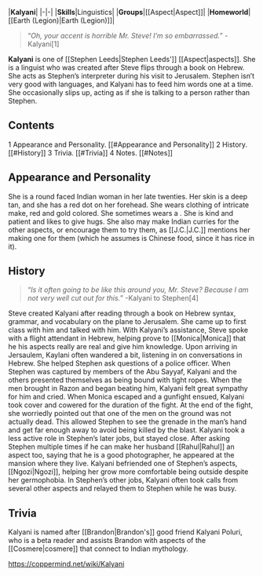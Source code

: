 |**Kalyani**|
|-|-|
|**Skills**|Linguistics|
|**Groups**|[[Aspect\|Aspect]]|
|**Homeworld**|[[Earth (Legion)\|Earth (Legion)]]|

>“*Oh, your accent is horrible Mr. Steve! I’m so embarrassed.*”
\-Kalyani[1]


**Kalyani** is one of [[Stephen Leeds\|Stephen Leeds']] [[Aspect\|aspects]].
She is a linguist who was created after Steve flips through a book on Hebrew. She acts as Stephen’s interpreter during his visit to Jerusalem. Stephen isn’t very good with languages, and Kalyani has to feed him words one at a time. She occasionally slips up, acting as if she is talking to a person rather than Stephen.

## Contents

1 Appearance and Personality. [[#Appearance and Personality]] 
2 History. [[#History]] 
3 Trivia. [[#Trivia]] 
4 Notes. [[#Notes]] 


## Appearance and Personality
She is a round faced Indian woman in her late twenties. Her skin is a deep tan, and she has a red dot on her forehead. She wears clothing of intricate make, red and gold colored. She sometimes wears a .
She is kind and patient and likes to give hugs. She also may make Indian curries for the other aspects, or encourage them to try them, as [[J.C.\|J.C.]] mentions her making one for them (which he assumes is Chinese food, since it has rice in it).

## History
>“*Is it often going to be like this around you, Mr. Steve? Because I am not very well cut out for this.*”
\-Kalyani to Stephen[4]


Steve created Kalyani after reading through a book on Hebrew syntax, grammar, and vocabulary on the plane to Jerusalem. She came up to first class with him and talked with him. With Kalyani’s assistance, Steve spoke with a flight attendant in Hebrew, helping prove to [[Monica\|Monica]] that he his aspects really are real and give him knowledge. Upon arriving in Jersaulem, Kaylani often wandered a bit, listening in on conversations in Hebrew. She helped Stephen ask questions of a police officer.
When Stephen was captured by members of the Abu Sayyaf, Kalyani and the others presented themselves as being bound with tight ropes. When the men brought in Razon and began beating him, Kalyani felt great sympathy for him and cried. When Monica escaped and a gunfight ensued, Kalyani took cover and cowered for the duration of the fight. At the end of the fight, she worriedly pointed out that one of the men on the ground was not actually dead. This allowed Stephen to see the grenade in the man’s hand and get far enough away to avoid being killed by the blast.
Kalyani took a less active role in Stephen’s later jobs, but stayed close. After asking Stephen multiple times if he can make her husband [[Rahul\|Rahul]] an aspect too, saying that he is a good photographer, he appeared at the mansion where they live. Kalyani befriended one of Stephen’s aspects, [[Ngozi\|Ngozi]], helping her grow more comfortable being outside despite her germophobia. In Stephen’s other jobs, Kalyani often took calls from several other aspects and relayed them to Stephen while he was busy.

## Trivia
Kalyani is named after [[Brandon\|Brandon's]] good friend Kalyani Poluri, who is a beta reader and assists Brandon with aspects of the [[Cosmere\|cosmere]] that connect to Indian mythology.


https://coppermind.net/wiki/Kalyani